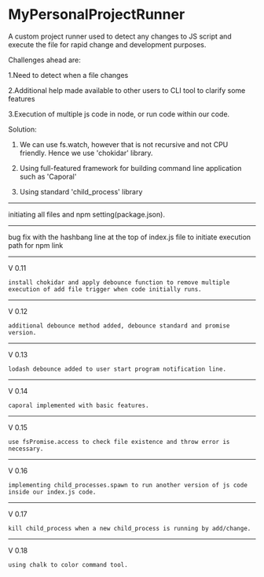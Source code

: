 # MyPersonalProjectRunner
A custom project runner used to detect any changes to JS script and execute the file for rapid change and development purposes.

Challenges ahead are:

1.Need to detect when a file changes

2.Additional help made available to other users to CLI tool to clarify some features

3.Execution of multiple js code in node, or run code within our code. 




Solution:

1. We can use fs.watch, however that is not recursive and not CPU friendly. Hence we use 'chokidar' library.

2. Using full-featured framework for building command line application such as 'Caporal'

3. Using standard 'child_process' library


-------------

initiating all files and npm setting(package.json).

-------------

bug fix with the hashbang line at the top of index.js file to initiate execution path for npm link

-------------

V 0.11

    install chokidar and apply debounce function to remove multiple execution of add file trigger when code initially runs.
-------------

V 0.12

    additional debounce method added, debounce standard and promise version.
-------------

V 0.13

    lodash debounce added to user start program notification line.
-------------

V 0.14

    caporal implemented with basic features.
-------------

V 0.15

    use fsPromise.access to check file existence and throw error is necessary.
-------------

V 0.16

    implementing child_processes.spawn to run another version of js code inside our index.js code.
-------------

V 0.17

    kill child_process when a new child_process is running by add/change.
-------------

V 0.18

    using chalk to color command tool.